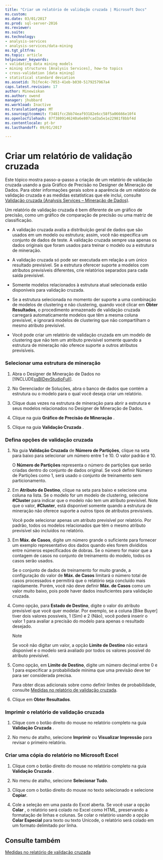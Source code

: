 ```yaml
---
title: "Criar um relatório de validação cruzada | Microsoft Docs"
ms.custom: 
ms.date: 03/01/2017
ms.prod: sql-server-2016
ms.reviewer: 
ms.suite: 
ms.technology:
- analysis-services
- analysis-services/data-mining
ms.tgt_pltfrm: 
ms.topic: article
helpviewer_keywords:
- validating data mining models
- mining structures [Analysis Services], how-to topics
- cross-validation [data mining]
- statistical standard deviation
ms.assetid: 7b1fec4c-7053-41eb-b030-5179257967a4
caps.latest.revision: 17
author: Minewiskan
ms.author: owend
manager: jhubbard
ms.workload: Inactive
ms.translationtype: MT
ms.sourcegitcommit: f3481fcc2bb74eaf93182e6cc58f5a06666e10f4
ms.openlocfilehash: 87f3809146240a6e807cad3a5e1e22981f8bbf4d
ms.contentlocale: pt-br
ms.lasthandoff: 09/01/2017

---
```

# <a name="create-a-cross-validation-report"></a>Criar um relatório de validação cruzada
  Este tópico mostra passo-a-passo a criação de um relatório de validação cruzada usando a guia Gráfico de Precisão no Designer de Mineração de Dados. Para obter informações gerais sobre a aparência de um relatório de validação cruzada e as medidas estatísticas que ele inclui, consulte [Validação cruzada &#40;Analysis Services – Mineração de Dados&#41;](../../analysis-services/data-mining/cross-validation-analysis-services-data-mining.md).  
  
 Um relatório de validação cruzada é bem diferente de um gráfico de precisão, como um gráfico de comparação de precisão ou uma matriz de classificação.  
  
-   A validação cruzada avalia a distribuição geral de dados que são usados em um modelo ou estrutura; assim, você não especifica um conjunto de dados de teste. A validação cruzada sempre usa apenas os dados originais que foram usados para treinar o modelo ou a estrutura de mineração.  
  
-   A validação cruzada só pode ser executada em relação a um único resultado previsível. Se a estrutura oferecer suporte a modelos com atributos previsíveis diferentes, crie relatórios separados para cada saída previsível.  
  
-   Somente modelos relacionados à estrutura atual selecionada estão disponíveis para validação cruzada.  
  
-   Se a estrutura selecionada no momento der suporte a uma combinação de modelos de clustering e não clustering, quando você clicar em **Obter Resultados**, o procedimento armazenado de validação cruzada carregará automaticamente modelos que têm a mesma coluna previsível, e ignorará modelos de clustering que não compartilham o mesmo atributo previsível.  
  
-   Você pode criar um relatório de validação cruzada em um modelo de clustering que não tem um atributo previsível somente quando a estrutura de mineração não oferece suporte a outros atributos previsíveis.  
  
### <a name="select-a-mining-structure"></a>Selecionar uma estrutura de mineração  
  
1.  Abra o Designer de Mineração de Dados no [!INCLUDE[ssBIDevStudioFull](../../includes/ssbidevstudiofull-md.md)].  
  
2.  No Gerenciador de Soluções, abra o banco de dados que contém a estrutura ou o modelo para o qual você deseja criar um relatório.  
  
3.  Clique duas vezes na estrutura de mineração para abrir a estrutura e seus modelos relacionados no Designer de Mineração de Dados.  
  
4.  Clique na guia **Gráfico de Precisão de Mineração** .  
  
5.  Clique na guia **Validação Cruzada** .  
  
### <a name="set-cross-validation-options"></a>Defina opções de validação cruzada  
  
1.  Na guia **Validação Cruzada** de **Número de Partições**, clique na seta para baixo para selecionar um número entre 1 e 10. O valor padrão é 10.  
  
     O **Número de Partições** representa o número de partições que serão criadas dentro do conjunto de dados original. Se você definir Número de Partições como 1, será usado o conjunto de treinamento sem particionamento.  
  
2.  Em **Atributo de Destino**, clique na seta para baixo e selecione uma coluna na lista. Se o modelo for um modelo de clustering, selecione **#Cluster** para indicar que o modelo não tem um atributo previsível. Note que o valor, **#Cluster**, está disponível somente quando a estrutura de mineração não oferece suporte a outros tipos de atributos previsíveis.  
  
     Você pode selecionar apenas um atributo previsível por relatório. Por padrão, todos os modelos relacionados que têm o mesmo atributo previsível são incluídos no relatório.  
  
3.  Em **Máx. de Casos**, digite um número grande o suficiente para fornecer um exemplo representativo dos dados quando eles forem divididos entre números especificados de dobras. Se o número for maior que a contagem de casos no conjunto de treinamento do modelo, todos os casos serão usados.  
  
     Se o conjunto de dados de treinamento for muito grande, a configuração do valor de **Máx. de Casos** limitará o número total de casos processados e permitirá que o relatório seja concluído mais rapidamente. Porém, você não deve definir **Máx. de Casos** como um valor muito baixo, pois pode haver dados insuficientes para validação cruzada.  
  
4.  Como opção, para **Estado de Destino**, digite o valor do atributo previsível que você quer modelar. Por exemplo, se a coluna [Bike Buyer] tiver dois valores possíveis, 1 (Sim) e 2 (Não), você poderá inserir o valor 1 para avaliar a precisão do modelo para apenas o resultado desejado.  
  
    > [!NOTE]  
    >  Se você não digitar um valor, a opção **Limite de Destino** não estará disponível e o modelo será avaliado por todos os valores possível do atributo previsível.  
  
5.  Como opção, em **Limite de Destino**, digite um número decimal entre 0 e 1 para especificar a probabilidade mínima que uma previsão deve ter para ser considerada precisa.  
  
     Para obter dicas adicionais sobre como definir limites de probabilidade, consulte [Medidas no relatório de validação cruzada](../../analysis-services/data-mining/measures-in-the-cross-validation-report.md).  
  
6.  Clique em **Obter Resultados**.  
  
### <a name="print-the-cross-validation-report"></a>Imprimir o relatório de validação cruzada  
  
1.  Clique com o botão direito do mouse no relatório completo na guia **Validação Cruzada** .  
  
2.  No menu de atalho, selecione **Imprimir** ou **Visualizar Impressão** para revisar o primeiro relatório.  
  
### <a name="create-a-copy-of-the-report-in-microsoft-excel"></a>Criar uma cópia do relatório no Microsoft Excel  
  
1.  Clique com o botão direito do mouse no relatório completo na guia **Validação Cruzada** .  
  
2.  No menu de atalho, selecione **Selecionar Tudo**.  
  
3.  Clique com o botão direito do mouse no texto selecionado e selecione **Copiar**.  
  
4.  Cole a seleção em uma pasta do Excel aberta. Se você usar a opção **Colar** , o relatório será colado no Excel como HTML, preservando a formatação de linhas e colunas. Se colar o relatório usando a opção **Colar Especial** para texto ou texto Unicode, o relatório será colado em um formato delimitado por linha.  
  
## <a name="see-also"></a>Consulte também  
 [Medidas no relatório de validação cruzada](../../analysis-services/data-mining/measures-in-the-cross-validation-report.md)  
  
  

